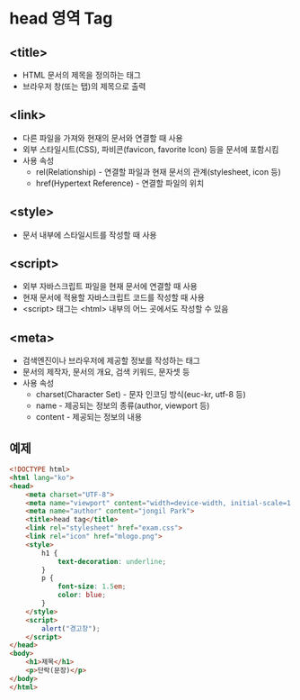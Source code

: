 # head 영역 Tag

## \<title\>
* HTML  문서의 제목을 정의하는 태그
* 브라우저 창(또는 탭)의 제목으로 출력

## \<link\>
* 다른 파일을 가져와 현재의 문서와 연결할 때 사용
* 외부 스타일시트(CSS), 파비콘(favicon, favorite Icon) 등을 문서에 포함시킴
* 사용 속성
    * rel(Relationship) - 연결할 파일과 현재 문서의 관계(stylesheet, icon 등)
    * href(Hypertext Reference) - 연결할 파일의 위치

## \<style\>
* 문서 내부에 스타일시트를 작성할 때 사용

## \<script\>
* 외부 자바스크립트 파일을 현재 문서에 연결할 때 사용
* 현재 문서에 적용할 자바스크립트 코드를 작성할 때 사용
* \<script\> 태그는 \<html\> 내부의 어느 곳에서도 작성할 수 있음

## \<meta\>
* 검색엔진이나 브라우저에 제공할 정보를 작성하는 태그
* 문서의 제작자, 문서의 개요, 검색 키워드, 문자셋 등
* 사용 속성
    * charset(Character Set) - 문자 인코딩 방식(euc-kr, utf-8 등)
    * name - 제공되는 정보의 종류(author, viewport 등)
    * content - 제공되는 정보의 내용

## 예제
```html
<!DOCTYPE html>
<html lang="ko">
<head>
    <meta charset="UTF-8">
    <meta name="viewport" content="width=device-width, initial-scale=1.0">
    <meta name="author" content="jongil Park">
    <title>head tag</title>
    <link rel="stylesheet" href="exam.css">
    <link rel="icon" href="mlogo.png">
    <style>
        h1 {
            text-decoration: underline;
        }
        p {
            font-size: 1.5em;
            color: blue;
        }
    </style>
    <script>
        alert("경고창");
    </script>
</head>
<body>
    <h1>제목</h1>
    <p>단락(문장)</p>
</body>
</html>
```